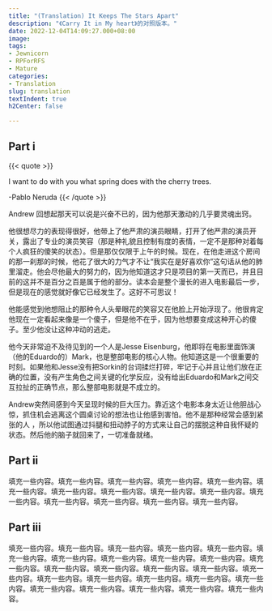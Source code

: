 ```yaml
---
title: "(Translation) It Keeps The Stars Apart"
description: "《Carry It in My heart》的对照版本。"
date: 2022-12-04T14:09:27.000+08:00
image: 
tags:
- Jewnicorn
- RPForRFS
- Mature
categories:
- Translation
slug: translation
textIndent: true
h2Center: false

---
```

## Part i

{{< quote >}}

I want to do with you what spring does with the cherry trees.

\-Pablo Neruda
{{< /quote >}}

Andrew 回想起那天可以说是兴奋不已的，因为他那天激动的几乎要灵魂出窍。

他很想尽力的表现得很好，他带上了他严肃的演员眼睛，打开了他严肃的演员开关，露出了专业的演员笑容（那是种礼貌且控制有度的表情，一定不是那种对着每个人疯狂的傻笑的状态）。但是那仅仅限于上午的时候。现在，在他走进这个房间的那一刹那的时候，他花了很大的力气才不让“我实在是好喜欢你”这句话从他的肺里溜走。他会尽他最大的努力的，因为他知道这才只是项目的第一天而已，并且目前的这并不是百分之百是属于他的部分。读本会是整个漫长的进入电影最后一步，但是现在的感觉就好像它已经发生了。这好不可思议！

他能感觉到他想阻止的那种令人头晕眼花的笑容又在他脸上开始浮现了。他很肯定他现在一定看起来像是一个傻子，但是他不在乎，因为他想要变成这种开心的傻子。至少他没让这种冲动的逃走。

他今天非常迫不及待见到的一个人是Jesse Eisenburg，他即将在电影里面饰演（他的Eduardo的）Mark，也是整部电影的核心人物。他知道这是一个很重要的时刻。如果他和Jesse没有把Sorkin的台词揉烂打碎，牢记于心并且让他们放在正确的位置，没有产生角色之间关键的化学反应，没有给出Eduardo和Mark之间交互拉扯的正确节点，那么整部电影就是不成立的。

Andrew突然间感到今天呈现时候的巨大压力。靠近这个电影本身太近让他胆战心惊，抓住机会逃离这个圆桌讨论的想法也让他感到害怕。他不是那种经常会感到紧张的人 ，所以他试图通过抖腿和扭动脖子的方式来让自己的摆脱这种自我怀疑的状态。然后他的脑子就回来了，一切准备就绪。

## Part ii

填充一些内容。填充一些内容。填充一些内容。填充一些内容。填充一些内容。填充一些内容。填充一些内容。填充一些内容。填充一些内容。填充一些内容。填充一些内容。填充一些内容。填充一些内容。填充一些内容。填充一些内容。

## Part iii

填充一些内容。填充一些内容。填充一些内容。填充一些内容。填充一些内容。填充一些内容。填充一些内容。填充一些内容。填充一些内容。填充一些内容。填充一些内容。填充一些内容。填充一些内容。填充一些内容。填充一些内容。填充一些内容。填充一些内容。填充一些内容。填充一些内容。填充一些内容。填充一些内容。填充一些内容。填充一些内容。填充一些内容。填充一些内容。填充一些内容。